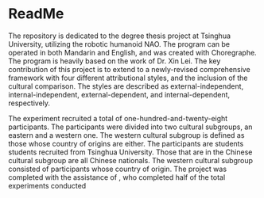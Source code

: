 # ReadMe
The repository is dedicated to the degree thesis project at Tsinghua University, utilizing the robotic humanoid NAO. The program can be operated in both Mandarin and English, and was created with Choregraphe. The program is heavily based on the work of Dr. Xin Lei. The key contribution of this project is to extend to a newly-revised comprehensive framework with four different attributional styles, and the inclusion of the cultural comparison. The styles are described as external-independent, internal-independent, external-dependent, and internal-dependent, respectively. 

The experiment recruited a total of one-hundred-and-twenty-eight participants. The participants were divided into two cultural subgroups, an eastern and a western one. The western cultural subgroup is defined as those whose country of origins are either. The participants are students students recruited from Tsinghua University. Those that are in the Chinese cultural subgroup are all Chinese nationals. The western cultural subgroup consisted of participants whose country of origin. The project was completed with the assistance of , who completed half of the total experiments conducted
